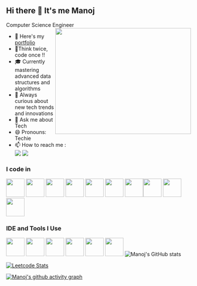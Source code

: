 ## Hi there 👋 It's me Manoj

Computer Science Engineer
<img align="right" width="370" height="290" src="https://i.pinimg.com/originals/aa/59/d1/aa59d139b93dde70ff207187c9f1d8bd.gif">
- 🔭 Here's my [portfolio](https://d2zns2v7l68eb2.cloudfront.net)
- 🎯Think twice, code once !!
- 🎓 Currently mastering advanced data structures and algorithms                                              
- 🧠 Always curious about new tech trends and innovations
- 💬 Ask me about Tech
- 😄 Pronouns: Techie
- 📫 How to reach me :
<br /> [<img src="https://img.shields.io/badge/Twitter-1DA1F2?style=for-the-badge&logo=twitter&logoColor=white" />](https://twitter.com/tjmanojofficial) [<img src="https://img.shields.io/badge/LinkedIn-0077B5?style=for-the-badge&logo=linkedin&logoColor=white" />](https://www.linkedin.com/in/tjmanojofficial/)



### I code in
<img height="50" width="50" src="https://img.icons8.com/color/48/000000/python.png" /> <img height="50" width="50" src="https://img.icons8.com/color/48/000000/c-programming.png" /> <img height="50" width="50" src="https://img.icons8.com/color/48/000000/c-plus-plus-logo.png" /> <img height="50" width="50" src="https://img.icons8.com/color/48/000000/html-5.png" /> <img height="50" width="50" src="https://img.icons8.com/color/48/000000/css3.png" />  <img height="50" width="50" src="https://img.icons8.com/color/48/000000/bootstrap.png" />
<img height="50" width="50" src="https://img.icons8.com/color/48/000000/javascript.png"/><img height="50" width="50" src="https://img.icons8.com/color/48/000000/mysql-logo.png"/> <img height="50" width="50" src="https://img.icons8.com/color/48/000000/react-native.png"/><img height="50" width="50" src="https://img.icons8.com/color/48/000000/nodejs.png"/> 

### IDE and Tools I Use
<img height="50" width="50" src="https://img.icons8.com/color/48/000000/visual-studio-code-2019.png"/> <img height="50" width="50" src="https://img.icons8.com/color/48/000000/pycharm.png"/> <img height="50" width="50" src="https://img.icons8.com/color/50/000000/git.png"/> <img height="50" src="https://img.icons8.com/color/480/null/notion--v1.png" /> <img height="50" width="50" src="https://img.icons8.com/doodle/48/000000/adobe-photoshop.png"/> <img height="50" width="50" src="https://img.icons8.com/color/48/000000/figma--v1.png"/>
![Manoj's GitHub stats](https://github-readme-stats.vercel.app/api?username=tjmanoj&theme=dark&show_icons=true&&hide=issues,contribs)

[![Leetcode Stats](https://leetcard.jacoblin.cool/tjmanoj?theme=dark&ext=heatmap)](https://leetcode.com/tjmanoj)

[![Manoj's github activity graph](https://github-readme-activity-graph.vercel.app/graph?username=tjmanoj&bg_color=000000&color=ffffff&line=2eff3c&point=ffffff&area=true&hide_border=true)](https://github.com/ashutosh00710/github-readme-activity-graph)
